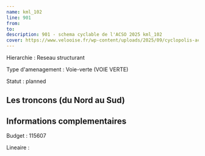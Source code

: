 ```yaml
---
name: kml_102 
line: 901
from: 
to:  
description: 901 - schema cyclable de l'ACSO 2025 kml_102 
cover: https://www.velooise.fr/wp-content/uploads/2025/09/cyclopolis-acso-default.jpg
---
```

Hierarchie : Reseau structurant

Type d'amenagement : Voie-verte (VOIE VERTE)

Statut : planned

## Les troncons (du Nord au Sud)

## Informations complementaires

Budget  : 115607 

Lineaire :

